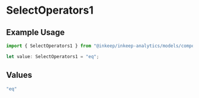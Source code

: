 # SelectOperators1

## Example Usage

```typescript
import { SelectOperators1 } from "@inkeep/inkeep-analytics/models/components";

let value: SelectOperators1 = "eq";
```

## Values

```typescript
"eq"
```